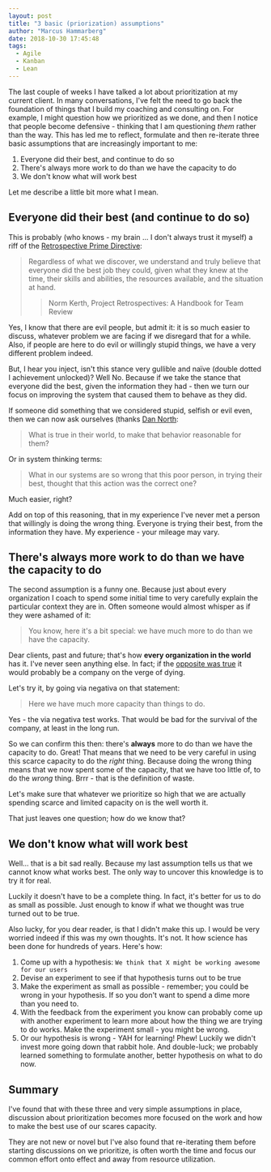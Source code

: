 ```yaml
---
layout: post
title: "3 basic (priorization) assumptions"
author: "Marcus Hammarberg"
date: 2018-10-30 17:45:48
tags:
  - Agile
  - Kanban
  - Lean
---
```


The last couple of weeks I have talked a lot about prioritization at my current client. In many conversations, I've felt the need to go back the foundation of things that I build my coaching and consulting on. For example, I might question how we prioritized as we done, and then I notice that people become defensive - thinking that I am questioning _them_ rather than the way.
This has led me to reflect, formulate and then re-iterate three basic assumptions that are increasingly important to me:

1. Everyone did their best, and continue to do so
2. There's always more work to do than we have the capacity to do
3. We don't know what will work best

Let me describe a little bit more what I mean.

<!-- excerpt-end -->

## Everyone did their best (and continue to do so)

This is probably (who knows - my brain ... I don't always trust it myself) a riff of the [Retrospective Prime Directive](http://retrospectivewiki.org/index.php?title=The_Prime_Directive):

> Regardless of what we discover, we understand and truly believe that everyone did the best job they could, given what they knew at the time, their skills and abilities, the resources available, and the situation at hand.
>
> > Norm Kerth, Project Retrospectives: A Handbook for Team Review

Yes, I know that there are evil people, but admit it: it is so much easier to discuss, whatever problem we are facing if we disregard that for a while.
Also, if people are here to do evil or willingly stupid things, we have a very different problem indeed.

But, I hear you inject, isn't this stance very gullible and naïve (double dotted I achievement unlocked)?
Well No. Because if we take the stance that everyone did the best, given the information they had - then we turn our focus on improving the system that caused them to behave as they did.

If someone did something that we considered stupid, selfish or evil even, then we can now ask ourselves (thanks [Dan North](https://dannorth.net/):

> What is true in their world, to make that behavior reasonable for them?

Or in system thinking terms:

> What in our systems are so wrong that this poor person, in trying their best, thought that this action was the correct one?

Much easier, right?

Add on top of this reasoning, that in my experience I've never met a person that willingly is doing the wrong thing. Everyone is trying their best, from the information they have. My experience - your mileage may vary.

## There's always more work to do than we have the capacity to do

The second assumption is a funny one. Because just about every organization I coach to spend some initial time to very carefully explain the particular context they are in. Often someone would almost whisper as if they were ashamed of it:

> You know, here it's a bit special: we have much more to do than we have the capacity.

Dear clients, past and future; that's how **every organization in the world** has it. I've never seen anything else. In fact; if the [opposite was true](http://www.marcusoft.net/2018/10/playing-with-names.html) it would probably be a company on the verge of dying.

Let's try it, by going via negativa on that statement:

> Here we have much more capacity than things to do.

Yes - the via negativa test works. That would be bad for the survival of the company, at least in the long run.

So we can confirm this then: there's **always** more to do than we have the capacity to do. Great! That means that we need to be very careful in using this scarce capacity to do the _right_ thing. Because doing the wrong thing means that we now spent some of the capacity, that we have too little of, to do the _wrong_ thing. Brrr - that is the definition of waste.

Let's make sure that whatever we prioritize so high that we are actually spending scarce and limited capacity on is the well worth it.

That just leaves one question; how do we know that?

## We don't know what will work best

Well... that is a bit sad really. Because my last assumption tells us that we cannot know what works best. The only way to uncover this knowledge is to try it for real.

Luckily it doesn't have to be a complete thing. In fact, it's better for us to do as small as possible. Just enough to know if what we thought was true turned out to be true.

Also lucky, for you dear reader, is that I didn't make this up. I would be very worried indeed if this was my own thoughts. It's not. It how science has been done for hundreds of years. Here's how:

1. Come up with a hypothesis: `We think that X might be working awesome for our users`
2. Devise an experiment to see if that hypothesis turns out to be true
3. Make the experiment as small as possible - remember; you could be wrong in your hypothesis. If so you don't want to spend a dime more than you need to.
4. With the feedback from the experiment you know can probably come up with another experiment to learn more about how the thing we are trying to do works. Make the experiment small - you might be wrong.
5. Or our hypothesis is wrong - YAH for learning! Phew! Luckily we didn't invest more going down that rabbit hole. And double-luck; we probably learned something to formulate another, better hypothesis on what to do now.

## Summary

I've found that with these three and very simple assumptions in place, discussion about prioritization becomes more focused on the work and how to make the best use of our scares capacity.

They are not new or novel but I've also found that re-iterating them before starting discussions on we prioritize, is often worth the time and focus our common effort onto effect and away from resource utilization.
